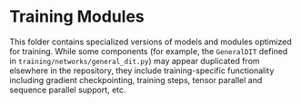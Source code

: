 # Training Modules

This folder contains specialized versions of models and modules optimized for training. While some components (for example, the `GeneralDIT` defined in `training/networks/general_dit.py`) may appear duplicated from elsewhere in the repository, they include training-specific functionality including gradient checkpointing, training steps, tensor parallel and sequence parallel support, etc.
